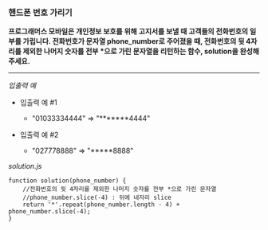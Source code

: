 ### 핸드폰 번호 가리기

**프로그래머스 모바일은 개인정보 보호를 위해 고지서를 보낼 때 고객들의 전화번호의 일부를 가립니다. 전화번호가 문자열 phone_number로 주어졌을 때, 전화번호의 뒷 4자리를 제외한 나머지 숫자를 전부 \*으로 가린 문자열을 리턴하는 함수, solution을 완성해주세요.**

---

_입출력 예_

- 입출력 예 #1

  - "01033334444" => "**\*\*\***4444"

- 입출력 예 #2

  - "027778888" => "**\***8888"

_solution.js_

```
function solution(phone_number) {
    //전화번호의 뒷 4자리를 제외한 나머지 숫자를 전부 *으로 가린 문자열
    //phone_number.slice(-4) : 뒤에 네자리 slice
    return '*'.repeat(phone_number.length - 4) + phone_number.slice(-4);
}
```
